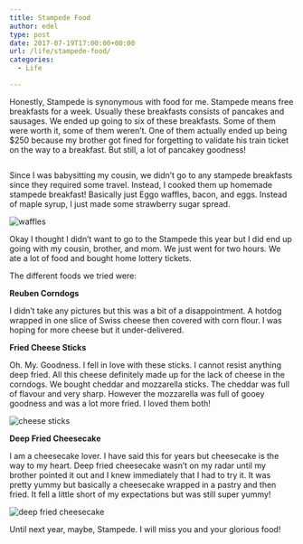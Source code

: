 ```yaml
---
title: Stampede Food
author: edel
type: post
date: 2017-07-19T17:00:00+00:00
url: /life/stampede-food/
categories:
  - Life

---
```

Honestly, Stampede is synonymous with food for me. Stampede means free breakfasts for a week. Usually these breakfasts consists of pancakes and sausages. We ended up going to six of these breakfasts. Some of them were worth it, some of them weren&#8217;t. One of them actually ended up being $250 because my brother got fined for forgetting to validate his train ticket on the way to a breakfast. But still, a lot of pancakey goodness!

<img data-attachment-id="571" data-permalink="http://edelgrace.me/blog/life/day-out-in-pre-stampede-rush/attachment/20170706_071535/" data-orig-file="https://i0.wp.com/edelgrace.me/blog/wp-content/uploads/2017/07/20170706_071535.jpg?fit=1000%2C563" data-orig-size="1000,563" data-comments-opened="1" data-image-meta="{&quot;aperture&quot;:&quot;2.4&quot;,&quot;credit&quot;:&quot;&quot;,&quot;camera&quot;:&quot;LG-K210&quot;,&quot;caption&quot;:&quot;&quot;,&quot;created_timestamp&quot;:&quot;1499325335&quot;,&quot;copyright&quot;:&quot;&quot;,&quot;focal_length&quot;:&quot;3.18&quot;,&quot;iso&quot;:&quot;50&quot;,&quot;shutter_speed&quot;:&quot;0.0035087719298246&quot;,&quot;title&quot;:&quot;&quot;,&quot;orientation&quot;:&quot;1&quot;}" data-image-title="20170706_071535" data-image-description="" data-medium-file="https://i0.wp.com/edelgrace.me/blog/wp-content/uploads/2017/07/20170706_071535.jpg?fit=300%2C169" data-large-file="https://i0.wp.com/edelgrace.me/blog/wp-content/uploads/2017/07/20170706_071535.jpg?fit=663%2C373" src="https://i0.wp.com/edelgrace.me/blog/wp-content/uploads/2017/07/20170706_071535.jpg?resize=663%2C373" alt="" class="alignleft size-full wp-image-571" srcset="https://i0.wp.com/edelgrace.me/blog/wp-content/uploads/2017/07/20170706_071535.jpg?w=1000 1000w, https://i0.wp.com/edelgrace.me/blog/wp-content/uploads/2017/07/20170706_071535.jpg?resize=300%2C169 300w, https://i0.wp.com/edelgrace.me/blog/wp-content/uploads/2017/07/20170706_071535.jpg?resize=768%2C432 768w, https://i0.wp.com/edelgrace.me/blog/wp-content/uploads/2017/07/20170706_071535.jpg?resize=982%2C553 982w, https://i0.wp.com/edelgrace.me/blog/wp-content/uploads/2017/07/20170706_071535.jpg?resize=400%2C225 400w" sizes="(max-width: 663px) 100vw, 663px" data-recalc-dims="1" />

Since I was babysitting my cousin, we didn&#8217;t go to any stampede breakfasts since they required some travel. Instead, I cooked them up homemade stampede breakfast! Basically just Eggo waffles, bacon, and eggs. Instead of maple syrup, I just made some strawberry sugar spread.

<img data-attachment-id="599" data-permalink="http://edelgrace.me/blog/life/stampede-food/attachment/20170713_092916/" data-orig-file="https://i2.wp.com/edelgrace.me/blog/wp-content/uploads/2017/07/20170713_092916.jpg?fit=1000%2C563" data-orig-size="1000,563" data-comments-opened="1" data-image-meta="{&quot;aperture&quot;:&quot;2.4&quot;,&quot;credit&quot;:&quot;&quot;,&quot;camera&quot;:&quot;LG-K210&quot;,&quot;caption&quot;:&quot;&quot;,&quot;created_timestamp&quot;:&quot;1499938156&quot;,&quot;copyright&quot;:&quot;&quot;,&quot;focal_length&quot;:&quot;3.18&quot;,&quot;iso&quot;:&quot;400&quot;,&quot;shutter_speed&quot;:&quot;0.058823529411765&quot;,&quot;title&quot;:&quot;&quot;,&quot;orientation&quot;:&quot;1&quot;}" data-image-title="20170713_092916" data-image-description="" data-medium-file="https://i2.wp.com/edelgrace.me/blog/wp-content/uploads/2017/07/20170713_092916.jpg?fit=300%2C169" data-large-file="https://i2.wp.com/edelgrace.me/blog/wp-content/uploads/2017/07/20170713_092916.jpg?fit=663%2C373" src="https://i2.wp.com/edelgrace.me/blog/wp-content/uploads/2017/07/20170713_092916.jpg?resize=663%2C373" alt="waffles" class="alignleft size-full wp-image-599" srcset="https://i2.wp.com/edelgrace.me/blog/wp-content/uploads/2017/07/20170713_092916.jpg?w=1000 1000w, https://i2.wp.com/edelgrace.me/blog/wp-content/uploads/2017/07/20170713_092916.jpg?resize=300%2C169 300w, https://i2.wp.com/edelgrace.me/blog/wp-content/uploads/2017/07/20170713_092916.jpg?resize=768%2C432 768w, https://i2.wp.com/edelgrace.me/blog/wp-content/uploads/2017/07/20170713_092916.jpg?resize=982%2C553 982w, https://i2.wp.com/edelgrace.me/blog/wp-content/uploads/2017/07/20170713_092916.jpg?resize=400%2C225 400w" sizes="(max-width: 663px) 100vw, 663px" data-recalc-dims="1" />

Okay I thought I didn&#8217;t want to go to the Stampede this year but I did end up going with my cousin, brother, and mom. We just went for two hours. We ate a lot of food and bought home lottery tickets.

The different foods we tried were:

**Reuben Corndogs**
  
I didn&#8217;t take any pictures but this was a bit of a disappointment. A hotdog wrapped in one slice of Swiss cheese then covered with corn flour. I was hoping for more cheese but it under-delivered.

**Fried Cheese Sticks**
  
Oh. My. Goodness. I fell in love with these sticks. I cannot resist anything deep fried. All this cheese definitely made up for the lack of cheese in the corndogs. We bought cheddar and mozzarella sticks. The cheddar was full of flavour and very sharp. However the mozzarella was full of gooey goodness and was a lot more fried. I loved them both!

<img data-attachment-id="597" data-permalink="http://edelgrace.me/blog/life/stampede-food/attachment/20170713_185912/" data-orig-file="https://i0.wp.com/edelgrace.me/blog/wp-content/uploads/2017/07/20170713_185912.jpg?fit=1000%2C563" data-orig-size="1000,563" data-comments-opened="1" data-image-meta="{&quot;aperture&quot;:&quot;2.4&quot;,&quot;credit&quot;:&quot;&quot;,&quot;camera&quot;:&quot;LG-K210&quot;,&quot;caption&quot;:&quot;&quot;,&quot;created_timestamp&quot;:&quot;1499972352&quot;,&quot;copyright&quot;:&quot;&quot;,&quot;focal_length&quot;:&quot;3.18&quot;,&quot;iso&quot;:&quot;50&quot;,&quot;shutter_speed&quot;:&quot;0.0083333333333333&quot;,&quot;title&quot;:&quot;&quot;,&quot;orientation&quot;:&quot;1&quot;}" data-image-title="20170713_185912" data-image-description="" data-medium-file="https://i0.wp.com/edelgrace.me/blog/wp-content/uploads/2017/07/20170713_185912.jpg?fit=300%2C169" data-large-file="https://i0.wp.com/edelgrace.me/blog/wp-content/uploads/2017/07/20170713_185912.jpg?fit=663%2C373" src="https://i0.wp.com/edelgrace.me/blog/wp-content/uploads/2017/07/20170713_185912.jpg?resize=663%2C373" alt="cheese sticks" class="alignleft size-full wp-image-597" srcset="https://i0.wp.com/edelgrace.me/blog/wp-content/uploads/2017/07/20170713_185912.jpg?w=1000 1000w, https://i0.wp.com/edelgrace.me/blog/wp-content/uploads/2017/07/20170713_185912.jpg?resize=300%2C169 300w, https://i0.wp.com/edelgrace.me/blog/wp-content/uploads/2017/07/20170713_185912.jpg?resize=768%2C432 768w, https://i0.wp.com/edelgrace.me/blog/wp-content/uploads/2017/07/20170713_185912.jpg?resize=982%2C553 982w, https://i0.wp.com/edelgrace.me/blog/wp-content/uploads/2017/07/20170713_185912.jpg?resize=400%2C225 400w" sizes="(max-width: 663px) 100vw, 663px" data-recalc-dims="1" />

**Deep Fried Cheesecake**
  
I am a cheesecake lover. I have said this for years but cheesecake is the way to my heart. Deep fried cheesecake wasn&#8217;t on my radar until my brother pointed it out and I knew immediately that I had to try it. It was pretty yummy but basically a cheesecake wrapped in a pastry and then fried. It fell a little short of my expectations but was still super yummy!

<img data-attachment-id="598" data-permalink="http://edelgrace.me/blog/life/stampede-food/attachment/20170713_184452/" data-orig-file="https://i1.wp.com/edelgrace.me/blog/wp-content/uploads/2017/07/20170713_184452.jpg?fit=1000%2C563" data-orig-size="1000,563" data-comments-opened="1" data-image-meta="{&quot;aperture&quot;:&quot;2.4&quot;,&quot;credit&quot;:&quot;&quot;,&quot;camera&quot;:&quot;LG-K210&quot;,&quot;caption&quot;:&quot;&quot;,&quot;created_timestamp&quot;:&quot;1499971492&quot;,&quot;copyright&quot;:&quot;&quot;,&quot;focal_length&quot;:&quot;3.18&quot;,&quot;iso&quot;:&quot;50&quot;,&quot;shutter_speed&quot;:&quot;0.0072992700729927&quot;,&quot;title&quot;:&quot;&quot;,&quot;orientation&quot;:&quot;1&quot;}" data-image-title="20170713_184452" data-image-description="" data-medium-file="https://i1.wp.com/edelgrace.me/blog/wp-content/uploads/2017/07/20170713_184452.jpg?fit=300%2C169" data-large-file="https://i1.wp.com/edelgrace.me/blog/wp-content/uploads/2017/07/20170713_184452.jpg?fit=663%2C373" src="https://i1.wp.com/edelgrace.me/blog/wp-content/uploads/2017/07/20170713_184452.jpg?resize=663%2C373" alt="deep fried cheesecake" class="alignleft size-full wp-image-598" srcset="https://i1.wp.com/edelgrace.me/blog/wp-content/uploads/2017/07/20170713_184452.jpg?w=1000 1000w, https://i1.wp.com/edelgrace.me/blog/wp-content/uploads/2017/07/20170713_184452.jpg?resize=300%2C169 300w, https://i1.wp.com/edelgrace.me/blog/wp-content/uploads/2017/07/20170713_184452.jpg?resize=768%2C432 768w, https://i1.wp.com/edelgrace.me/blog/wp-content/uploads/2017/07/20170713_184452.jpg?resize=982%2C553 982w, https://i1.wp.com/edelgrace.me/blog/wp-content/uploads/2017/07/20170713_184452.jpg?resize=400%2C225 400w" sizes="(max-width: 663px) 100vw, 663px" data-recalc-dims="1" />

Until next year, maybe, Stampede. I will miss you and your glorious food!